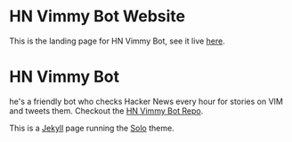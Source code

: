 # HN Vimmy Bot Website

This is the landing page for HN Vimmy Bot, see it live [here](http://www.hnvimmybot.com).

# HN Vimmy Bot

he's a friendly bot who checks Hacker News every hour for stories on VIM and tweets them. Checkout the [HN Vimmy Bot Repo](https://github.com/lando2319/hn_vimmy_bot).

This is a [Jekyll](http://jekyllrb.com/) page running the [Solo](http://chibicode.github.io/solo/) theme.
